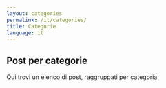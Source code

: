```yaml
---
layout: categories
permalink: /it/categories/
title: Categorie
language: it
---
```

## Post per categorie
Qui trovi un elenco di post, raggruppati per categoria:
